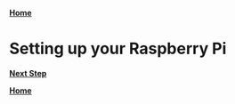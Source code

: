 [**Home**](../../README.md)


# Setting up your Raspberry Pi


[**Next Step**](lab1-connect-raspberry-pi.md)

[**Home**](../../README.md)